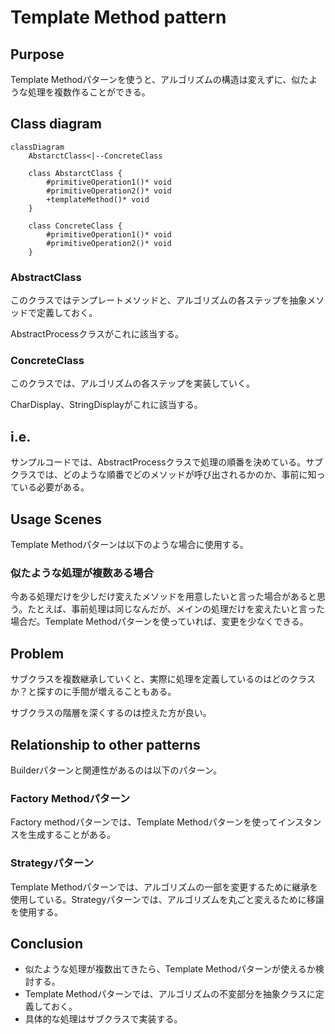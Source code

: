 # Template Method pattern

## Purpose

Template Methodパターンを使うと、アルゴリズムの構造は変えずに、似たような処理を複数作ることができる。


## Class diagram

```mermaid
classDiagram
    AbstarctClass<|--ConcreteClass

    class AbstarctClass {
        #primitiveOperation1()* void
        #primitiveOperation2()* void
        +templateMethod()* void
    }

    class ConcreteClass {
        #primitiveOperation1()* void
        #primitiveOperation2()* void
    }

```

### AbstractClass

このクラスではテンプレートメソッドと、アルゴリズムの各ステップを抽象メソッドで定義しておく。

AbstractProcessクラスがこれに該当する。

### ConcreteClass

このクラスでは、アルゴリズムの各ステップを実装していく。

CharDisplay、StringDisplayがこれに該当する。

## i.e.

サンプルコードでは、AbstractProcessクラスで処理の順番を決めている。サブクラスでは、どのような順番でどのメソッドが呼び出されるかのか、事前に知っている必要がある。

## Usage Scenes

Template Methodパターンは以下のような場合に使用する。

### 似たような処理が複数ある場合

今ある処理だけを少しだけ変えたメソッドを用意したいと言った場合があると思う。たとえば、事前処理は同じなんだが、メインの処理だけを変えたいと言った場合だ。Template Methodパターンを使っていれば、変更を少なくできる。


## Problem

サブクラスを複数継承していくと、実際に処理を定義しているのはどのクラスか？と探すのに手間が増えることもある。

サブクラスの階層を深くするのは控えた方が良い。


## Relationship to other patterns

Builderパターンと関連性があるのは以下のパターン。

### Factory Methodパターン

Factory methodパターンでは、Template Methodパターンを使ってインスタンスを生成することがある。


### Strategyパターン

Template Methodパターンでは、アルゴリズムの一部を変更するために継承を使用している。Strategyパターンでは、アルゴリズムを丸ごと変えるために移譲を使用する。


## Conclusion

* 似たような処理が複数出てきたら、Template Methodパターンが使えるか検討する。
* Template Methodパターンでは、アルゴリズムの不変部分を抽象クラスに定義しておく。
* 具体的な処理はサブクラスで実装する。


